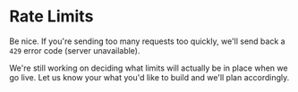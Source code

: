# Rate Limits
Be nice. If you're sending too many requests too quickly, we'll send back a
`429` error code (server unavailable).

We're still working on deciding what limits will actually be in place when
we go live.  Let us know your what you'd like to build and we'll plan
accordingly.
